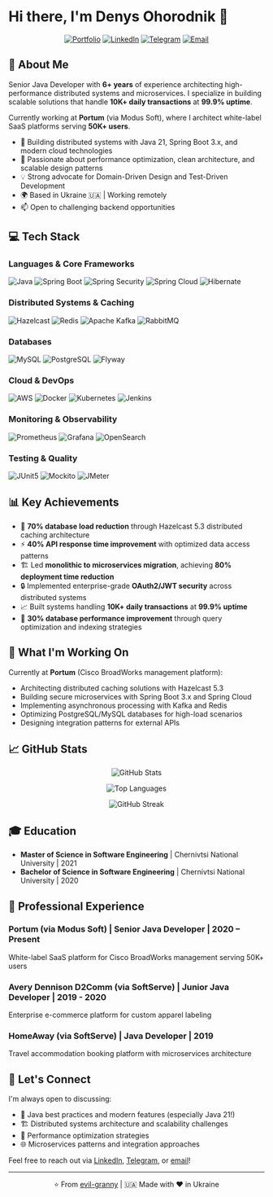 # Hi there, I'm Denys Ohorodnik 👋

<div align="center">
  
[![Portfolio](https://img.shields.io/badge/Portfolio-denysohorodnik.dev-blue?style=for-the-badge&logo=google-chrome)](https://www.denysohorodnik.dev/)
[![LinkedIn](https://img.shields.io/badge/LinkedIn-Connect-0077B5?style=for-the-badge&logo=linkedin)](https://www.linkedin.com/in/denys-ohorodnik-a82041154/)
[![Telegram](https://img.shields.io/badge/Telegram-Contact-2CA5E0?style=for-the-badge&logo=telegram)](https://t.me/denys_ohorodnik)
[![Email](https://img.shields.io/badge/Email-den.ohorodnik%40gmail.com-D14836?style=for-the-badge&logo=gmail&logoColor=white)](mailto:den.ohorodnik@gmail.com)

</div>

## 🚀 About Me

Senior Java Developer with **6+ years** of experience architecting high-performance distributed systems and microservices. I specialize in building scalable solutions that handle **10K+ daily transactions** at **99.9% uptime**.

Currently working at **Portum** (via Modus Soft), where I architect white-label SaaS platforms serving **50K+ users**.

- 🔭 Building distributed systems with Java 21, Spring Boot 3.x, and modern cloud technologies
- 🎯 Passionate about performance optimization, clean architecture, and scalable design patterns
- 💡 Strong advocate for Domain-Driven Design and Test-Driven Development
- 🌍 Based in Ukraine 🇺🇦 | Working remotely
- 📫 Open to challenging backend opportunities

## 💻 Tech Stack

### Languages & Core Frameworks
![Java](https://img.shields.io/badge/Java_21/17/8-ED8B00?style=for-the-badge&logo=openjdk&logoColor=white)
![Spring Boot](https://img.shields.io/badge/Spring_Boot_3.x-6DB33F?style=for-the-badge&logo=spring-boot&logoColor=white)
![Spring Security](https://img.shields.io/badge/Spring_Security-6DB33F?style=for-the-badge&logo=spring-security&logoColor=white)
![Spring Cloud](https://img.shields.io/badge/Spring_Cloud-6DB33F?style=for-the-badge&logo=spring&logoColor=white)
![Hibernate](https://img.shields.io/badge/Hibernate_6-59666C?style=for-the-badge&logo=hibernate&logoColor=white)

### Distributed Systems & Caching
![Hazelcast](https://img.shields.io/badge/Hazelcast_5.3-FF6600?style=for-the-badge&logo=hazelcast&logoColor=white)
![Redis](https://img.shields.io/badge/Redis-DC382D?style=for-the-badge&logo=redis&logoColor=white)
![Apache Kafka](https://img.shields.io/badge/Apache_Kafka-231F20?style=for-the-badge&logo=apache-kafka&logoColor=white)
![RabbitMQ](https://img.shields.io/badge/RabbitMQ-FF6600?style=for-the-badge&logo=rabbitmq&logoColor=white)

### Databases
![MySQL](https://img.shields.io/badge/MySQL_8-4479A1?style=for-the-badge&logo=mysql&logoColor=white)
![PostgreSQL](https://img.shields.io/badge/PostgreSQL-316192?style=for-the-badge&logo=postgresql&logoColor=white)
![Flyway](https://img.shields.io/badge/Flyway-CC0200?style=for-the-badge&logo=flyway&logoColor=white)

### Cloud & DevOps
![AWS](https://img.shields.io/badge/AWS-232F3E?style=for-the-badge&logo=amazon-aws&logoColor=white)
![Docker](https://img.shields.io/badge/Docker-2496ED?style=for-the-badge&logo=docker&logoColor=white)
![Kubernetes](https://img.shields.io/badge/Kubernetes-326CE5?style=for-the-badge&logo=kubernetes&logoColor=white)
![Jenkins](https://img.shields.io/badge/Jenkins-D24939?style=for-the-badge&logo=jenkins&logoColor=white)

### Monitoring & Observability
![Prometheus](https://img.shields.io/badge/Prometheus-E6522C?style=for-the-badge&logo=prometheus&logoColor=white)
![Grafana](https://img.shields.io/badge/Grafana-F46800?style=for-the-badge&logo=grafana&logoColor=white)
![OpenSearch](https://img.shields.io/badge/OpenSearch-005EB8?style=for-the-badge&logo=opensearch&logoColor=white)

### Testing & Quality
![JUnit5](https://img.shields.io/badge/JUnit_5-25A162?style=for-the-badge&logo=junit5&logoColor=white)
![Mockito](https://img.shields.io/badge/Mockito-C5D928?style=for-the-badge)
![JMeter](https://img.shields.io/badge/JMeter-D22128?style=for-the-badge&logo=apache-jmeter&logoColor=white)

## 📊 Key Achievements

- 🎯 **70% database load reduction** through Hazelcast 5.3 distributed caching architecture
- ⚡ **40% API response time improvement** with optimized data access patterns
- 🏗️ Led **monolithic to microservices migration**, achieving **80% deployment time reduction**
- 🔒 Implemented enterprise-grade **OAuth2/JWT security** across distributed systems
- 📈 Built systems handling **10K+ daily transactions** at **99.9% uptime**
- 🚀 **30% database performance improvement** through query optimization and indexing strategies

## 🔨 What I'm Working On

Currently at **Portum** (Cisco BroadWorks management platform):
- Architecting distributed caching solutions with Hazelcast 5.3
- Building secure microservices with Spring Boot 3.x and Spring Cloud
- Implementing asynchronous processing with Kafka and Redis
- Optimizing PostgreSQL/MySQL databases for high-load scenarios
- Designing integration patterns for external APIs

## 📈 GitHub Stats

<div align="center">

![GitHub Stats](https://github-readme-stats.vercel.app/api?username=evil-granny&show_icons=true&theme=tokyonight&hide_border=true&count_private=true)

![Top Languages](https://github-readme-stats.vercel.app/api/top-langs/?username=evil-granny&layout=compact&theme=tokyonight&hide_border=true)

![GitHub Streak](https://github-readme-streak-stats.herokuapp.com/?user=evil-granny&theme=tokyonight&hide_border=true)

</div>

## 🎓 Education

- **Master of Science in Software Engineering** | Chernivtsi National University | 2021
- **Bachelor of Science in Software Engineering** | Chernivtsi National University | 2020

## 💼 Professional Experience

### Portum (via Modus Soft) | Senior Java Developer | 2020 – Present
White-label SaaS platform for Cisco BroadWorks management serving 50K+ users

### Avery Dennison D2Comm (via SoftServe) | Junior Java Developer | 2019 - 2020
Enterprise e-commerce platform for custom apparel labeling

### HomeAway (via SoftServe) | Java Developer | 2019
Travel accommodation booking platform with microservices architecture

## 🤝 Let's Connect

I'm always open to discussing:
- 💬 Java best practices and modern features (especially Java 21!)
- 🏗️ Distributed systems architecture and scalability challenges
- 🔧 Performance optimization strategies
- 🌐 Microservices patterns and integration approaches

Feel free to reach out via [LinkedIn](https://www.linkedin.com/in/denys-ohorodnik-a82041154/), [Telegram](https://t.me/denys_ohorodnik), or [email](mailto:den.ohorodnik@gmail.com)!

---

<div align="center">

⭐️ From [evil-granny](https://github.com/evil-granny) | 🇺🇦 Made with ❤️ in Ukraine

</div>
